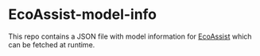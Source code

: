 # EcoAssist-model-info
This repo contains a JSON file with model information for [EcoAssist](https://github.com/PetervanLunteren/EcoAssist) which can be fetched at runtime. 
